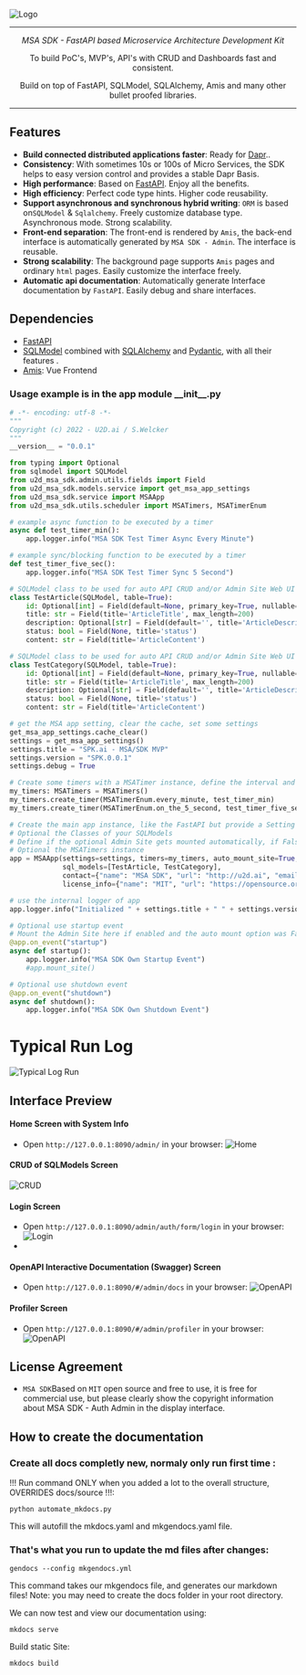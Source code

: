 ![Logo](images/msa_logo_big.png)

------
<p align="center">
    <em>MSA SDK - FastAPI based Microservice Architecture Development Kit</em>
</p>
<p align="center">
    To build PoC's, MVP's, API's with CRUD and Dashboards fast and consistent.
</p>
<p align="center">
    Build on top of FastAPI, SQLModel, SQLAlchemy, Amis and many other bullet proofed libraries.
</p>

------

## Features
- **Build connected distributed applications faster**: Ready for [Dapr](https://dapr.io/)..
- **Consistency**: With sometimes 10s or 100s of Micro Services, the SDK helps to easy version control and provides a stable Dapr Basis.
- **High performance**: Based on [FastAPI](https://fastapi.tiangolo.com/zh/). Enjoy all the benefits.
- **High efficiency**: Perfect code type hints. Higher code reusability.
- **Support asynchronous and synchronous hybrid writing**: `ORM`  is based on`SQLModel` & `Sqlalchemy`. Freely customize
  database type. Asynchronous mode. Strong scalability.
- **Front-end separation**: The front-end is rendered by `Amis`, the back-end interface is automatically generated
  by `MSA SDK - Admin`. The interface is reusable.
- **Strong scalability**: The background page supports `Amis` pages and ordinary `html` pages. Easily customize the
  interface freely.
- **Automatic api documentation**: Automatically generate Interface documentation by `FastAPI`. Easily debug and share
  interfaces.

## Dependencies

- [FastAPI](https://fastapi.tiangolo.com/)
- [SQLModel](https://sqlmodel.tiangolo.com/)
  combined with  [SQLAlchemy](https://www.sqlalchemy.org/) and [Pydantic](https://pydantic-docs.helpmanual.io/), with all
  their features .
- [Amis](https://baidu.gitee.io/amis): Vue Frontend

### Usage example is in the app module \_\_init\_\_.py

```python
# -*- encoding: utf-8 -*-
"""
Copyright (c) 2022 - U2D.ai / S.Welcker
"""
__version__ = "0.0.1"

from typing import Optional
from sqlmodel import SQLModel
from u2d_msa_sdk.admin.utils.fields import Field
from u2d_msa_sdk.models.service import get_msa_app_settings
from u2d_msa_sdk.service import MSAApp
from u2d_msa_sdk.utils.scheduler import MSATimers, MSATimerEnum

# example async function to be executed by a timer
async def test_timer_min():
    app.logger.info("MSA SDK Test Timer Async Every Minute")

# example sync/blocking function to be executed by a timer
def test_timer_five_sec():
    app.logger.info("MSA SDK Test Timer Sync 5 Second")

# SQLModel class to be used for auto API CRUD and/or Admin Site Web UI
class TestArticle(SQLModel, table=True):
    id: Optional[int] = Field(default=None, primary_key=True, nullable=False)
    title: str = Field(title='ArticleTitle', max_length=200)
    description: Optional[str] = Field(default='', title='ArticleDescription', max_length=400)
    status: bool = Field(None, title='status')
    content: str = Field(title='ArticleContent')

# SQLModel class to be used for auto API CRUD and/or Admin Site Web UI
class TestCategory(SQLModel, table=True):
    id: Optional[int] = Field(default=None, primary_key=True, nullable=False)
    title: str = Field(title='ArticleTitle', max_length=200)
    description: Optional[str] = Field(default='', title='ArticleDescription', max_length=400)
    status: bool = Field(None, title='status')
    content: str = Field(title='ArticleContent')

# get the MSA app setting, clear the cache, set some settings
get_msa_app_settings.cache_clear()
settings = get_msa_app_settings()
settings.title = "SPK.ai - MSA/SDK MVP"
settings.version = "SPK.0.0.1"
settings.debug = True

# Create some timers with a MSATimer instance, define the interval and set the handler
my_timers: MSATimers = MSATimers()
my_timers.create_timer(MSATimerEnum.every_minute, test_timer_min)
my_timers.create_timer(MSATimerEnum.on_the_5_second, test_timer_five_sec)

# Create the main app instance, like the FastAPI but provide a Setting Definition Instance
# Optional the Classes of your SQLModels
# Define if the optional Admin Site gets mounted automatically, if False you need to Mount in your own Startup Event Handler
# Optional the MSATimers instance
app = MSAApp(settings=settings, timers=my_timers, auto_mount_site=True,
             sql_models=[TestArticle, TestCategory],
             contact={"name": "MSA SDK", "url": "http://u2d.ai", "email": "stefan@u2d.ai"},
             license_info={"name": "MIT", "url": "https://opensource.org/licenses/MIT", })

# use the internal logger of app
app.logger.info("Initialized " + settings.title + " " + settings.version)

# Optional use startup event
# Mount the Admin Site here if enabled and the auto mount option was False
@app.on_event("startup")
async def startup():
    app.logger.info("MSA SDK Own Startup Event")
    #app.mount_site()

# Optional use shutdown event
@app.on_event("shutdown")
async def shutdown():
    app.logger.info("MSA SDK Own Shutdown Event")
```

# Typical Run Log
![Typical Log Run](images/msa_sdk_run.png)

## Interface Preview


#### Home Screen with System Info
- Open `http://127.0.0.1:8090/admin/` in your browser:
![Home](images/msa_admin_home.png)

#### CRUD of SQLModels Screen
![CRUD](images/msa_admin_crud.png)

#### Login Screen
- Open `http://127.0.0.1:8090/admin/auth/form/login` in your browser:
![Login](images/msa_auth_login.png)
- 
#### OpenAPI Interactive Documentation (Swagger) Screen
- Open `http://127.0.0.1:8090/#/admin/docs` in your browser:
![OpenAPI](images/msa_admin_openapi.png)

#### Profiler Screen
- Open `http://127.0.0.1:8090/#/admin/profiler` in your browser:
![OpenAPI](images/msa_admin_profiler.png)

## License Agreement

- `MSA SDK`Based on `MIT` open source and free to use, it is free for commercial use, but please clearly show the copyright information about MSA SDK - Auth Admin in the display interface.


## How to create the documentation
### Create all docs completly new, normaly only run first time :
!!! Run command ONLY when you added a lot to the overall structure, OVERRIDES docs/source !!!:

    python automate_mkdocs.py

This will autofill the mkdocs.yaml and mkgendocs.yaml file.


### That's what you run to update the md files after changes:

    gendocs --config mkgendocs.yml

This command takes our mkgendocs file, and generates our markdown files! Note: you may need to create the docs folder in your root directory.

We can now test and view our documentation using:

    mkdocs serve

Build static Site:

    mkdocs build